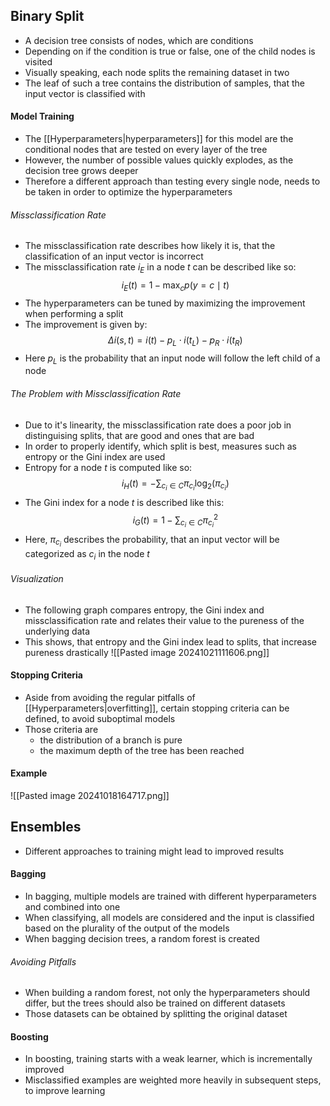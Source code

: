 ## Binary Split
- A decision tree consists of nodes, which are conditions
- Depending on if the condition is true or false, one of the child nodes is visited
- Visually speaking, each node splits the remaining dataset in two
- The leaf of such a tree contains the distribution of samples, that the input vector is classified with
#### Model Training
- The [[Hyperparameters|hyperparameters]] for this model are the conditional nodes that are tested on every layer of the tree
- However, the number of possible values quickly explodes, as the decision tree grows deeper 
- Therefore a different approach than testing every single node, needs to be taken in order to optimize the hyperparameters
###### Missclassification Rate
- The missclassification rate describes how likely it is, that the classification of an input vector is incorrect
- The missclassification rate $i_E$ in a node $t$ can be described like so:
$$i_E(t) = 1 - \max_c p(y = c \mid t)$$
- The hyperparameters can be tuned by maximizing the improvement when performing a split
- The improvement is given by:
$$\Delta i(s, t) = i(t) - p_L \cdot i(t_L) - p_R \cdot i(t_R)$$
- Here $p_L$ is the probability that an input node will follow the left child of a node
###### The Problem with Missclassification Rate
- Due to it's linearity, the missclassification rate does a poor job in distinguising splits, that are good and ones that are bad
- In order to properly identify, which split is best, measures such as entropy or the Gini index are used 
- Entropy for a node $t$ is computed like so: 
$$i_H(t) = - \sum_{c_i \in C} \pi_{c_i} \log_2(\pi_{c_i})$$
- The Gini index for a node $t$ is described like this:
$$i_G(t) = 1 - \sum_{c_i \in C} \pi_{c_i}^2$$
- Here, $\pi_{c_i}$ describes the probability, that an input vector will be categorized as $c_i$ in the node $t$
###### Visualization
- The following graph compares entropy, the Gini index and missclassification rate and relates their value to the pureness of the underlying data
- This shows, that entropy and the Gini index lead to splits, that increase pureness drastically
![[Pasted image 20241021111606.png]]
#### Stopping Criteria
- Aside from avoiding the regular pitfalls of [[Hyperparameters|overfitting]], certain stopping criteria can be defined, to avoid suboptimal models
- Those criteria are
	- the distribution of a branch is pure
	- the maximum depth of the tree has been reached
#### Example
![[Pasted image 20241018164717.png]]
## Ensembles
- Different approaches to training might lead to improved results
#### Bagging
- In bagging, multiple models are trained with different hyperparameters and combined into one
- When classifying, all models are considered and the input is classified based on the plurality of the output of the models
- When bagging decision trees, a random forest is created
###### Avoiding Pitfalls
- When building a random forest, not only the hyperparameters should differ, but the trees should also be trained on different datasets
- Those datasets can be obtained by splitting the original dataset
#### Boosting
- In boosting, training starts with a weak learner, which is incrementally improved
- Misclassified examples are weighted more heavily in subsequent steps, to improve learning